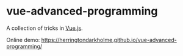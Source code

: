 # vue-advanced-programming

A collection of tricks in [Vue.js](https://github.com/vuejs/vue).

Online demo: https://herringtondarkholme.github.io/vue-advanced-programming/
